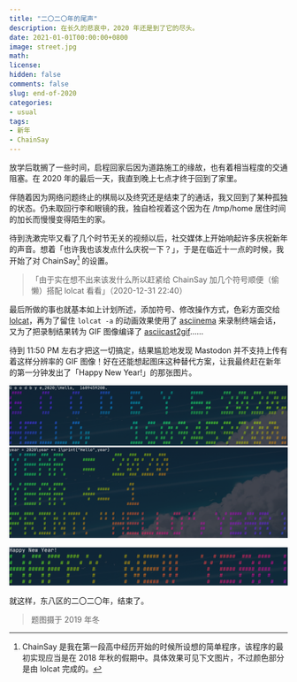 ```yaml
---
title: "二〇二〇年的尾声"
description: 在长久的悲哀中，2020 年还是到了它的尽头。
date: 2021-01-01T00:00:00+0800
image: street.jpg
math: 
license: 
hidden: false
comments: false
slug: end-of-2020
categories:
- usual
tags:
- 新年
- ChainSay
---
```


放学后耽搁了一些时间，启程回家后因为道路施工的缘故，也有着相当程度的交通阻塞。在 2020 年的最后一天，我直到晚上七点才终于回到了家里。

伴随着因为网络问题终止的棋局以及终究还是结束了的通话，我又回到了某种孤独的状态。仍未取回行李和眼镜的我，独自检视着这个因为在 /tmp/home 居住时间的加长而慢慢变得陌生的家。

待到洗漱完毕又看了几个时节无关的视频以后，社交媒体上开始响起许多庆祝新年的声音。想着「也许我也该发点什么庆祝一下？」，于是在临近十一点的时候，我开始了对 ChainSay[^1] 的设置。

> 「由于实在想不出来该发什么所以赶紧给 ChainSay 加几个符号顺便（偷懒）搭配 lolcat 看看」（2020-12-31 22:40）

最后所做的事也就基本如上计划所述，添加符号、修改操作方式，色彩方面交给 [lolcat](https://github.com/busyloop/lolcat)，再为了留住 `lolcat -a` 的动画效果使用了 [asciinema](https://asciinema.org) 来录制终端会话，又为了把录制结果转为 GIF 图像编译了 [asciicast2gif](https://github.com/asciinema/asciicast2gif)……

待到 11:50 PM 左右才把这一切搞定，结果尴尬地发现 Mastodon 并不支持上传有着这样分辨率的 GIF 图像！好在还能想起图床这种替代方案，让我最终赶在新年的第一分钟发出了「Happy New Year!」的那张图片。

![「风格 1」，其中「1609459200」为 UNIX 时间的 2021 年 1 月 1 日 0 时 0 分。](new-year-style1.png)
![「风格 2」，为 Python 3 代码，不过因为 ChainSay 的缘故转成了大写有点怪怪的……](new-year-style2.png)

![Happy New Year!](new-year.png)

就这样，东八区的二〇二〇年，结束了。



> 题图摄于 2019 年冬



[^1]: ChainSay 是我在第一段高中经历开始的时候所设想的简单程序，该程序的最初实现应当是在 2018 年秋的假期中。具体效果可见下文图片，不过颜色部分是由 lolcat 完成的。
